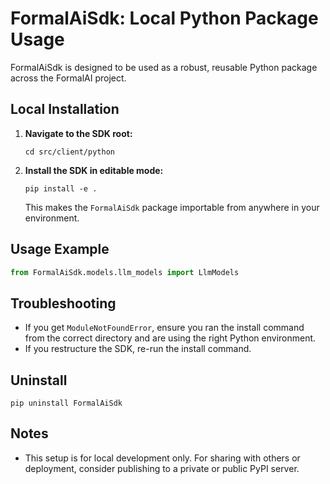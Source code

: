 # FormalAiSdk: Local Python Package Usage

FormalAiSdk is designed to be used as a robust, reusable Python package across the FormalAI project.

## Local Installation

1. **Navigate to the SDK root:**
   ```
   cd src/client/python
   ```

2. **Install the SDK in editable mode:**
   ```
   pip install -e .
   ```

   This makes the `FormalAiSdk` package importable from anywhere in your environment.

## Usage Example

```python
from FormalAiSdk.models.llm_models import LlmModels
```

## Troubleshooting

- If you get `ModuleNotFoundError`, ensure you ran the install command from the correct directory and are using the right Python environment.
- If you restructure the SDK, re-run the install command.

## Uninstall

```
pip uninstall FormalAiSdk
```

## Notes

- This setup is for local development only. For sharing with others or deployment, consider publishing to a private or public PyPI server.